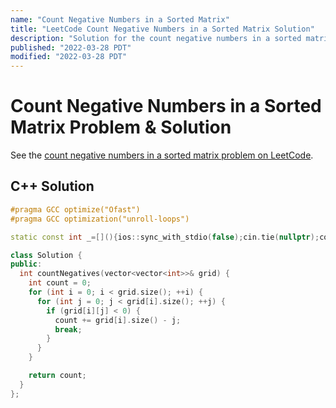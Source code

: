 ```yaml
---
name: "Count Negative Numbers in a Sorted Matrix"
title: "LeetCode Count Negative Numbers in a Sorted Matrix Solution"
description: "Solution for the count negative numbers in a sorted matrix problem from LeetCode."
published: "2022-03-28 PDT"
modified: "2022-03-28 PDT"
---
```


# Count Negative Numbers in a Sorted Matrix Problem & Solution

See the [count negative numbers in a sorted matrix problem on LeetCode](https://leetcode.com/problems/count-negative-numbers-in-a-sorted-matrix).

## C++ Solution

```cpp
#pragma GCC optimize("Ofast")
#pragma GCC optimization("unroll-loops")

static const int _=[](){ios::sync_with_stdio(false);cin.tie(nullptr);cout.tie(nullptr);return 0;}();

class Solution {
public:
  int countNegatives(vector<vector<int>>& grid) {
    int count = 0;
    for (int i = 0; i < grid.size(); ++i) {
      for (int j = 0; j < grid[i].size(); ++j) {
        if (grid[i][j] < 0) {
          count += grid[i].size() - j;
          break;
        }
      }
    }

    return count;
  }
};
```
